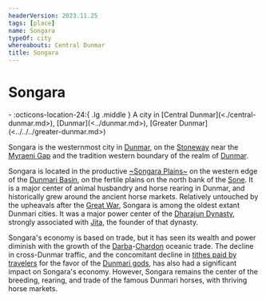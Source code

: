 ```yaml
---
headerVersion: 2023.11.25
tags: [place]
name: Songara
typeOf: city
whereabouts: Central Dunmar
title: Songara
---
```

# Songara
<div class="grid cards ext-narrow-margin ext-one-column" markdown>
-    :octicons-location-24:{ .lg .middle } A city in [Central Dunmar](<./central-dunmar.md>), [Dunmar](<../dunmar.md>), [Greater Dunmar](<../../../greater-dunmar.md>)  
</div>


Songara is the westernmost city in [Dunmar](<../dunmar.md>), on the [Stoneway](<../../../roads/stoneway.md>) near the [Myraeni Gap](<../../../myraeni-gap.md>) and the tradition western boundary of the realm of [Dunmar](<../dunmar.md>). 

Songara is located in the productive [~Songara Plains~](<../../../dunmari-basin/songara-plains.md>) on the western edge of the [Dunmari Basin](<../../../dunmari-basin/dunmari-basin.md>), on the fertile plains on the north bank of the [Sone](<../../../rivers/hara-watershed/sone.md>). It is a major center of animal husbandry and horse rearing in Dunmar, and historically grew around the ancient horse markets. Relatively untouched by the upheavals after the [Great War](<../../../../../events/1500s/great-war.md>), Songara is among the oldest extant Dunmari cities. It was a major power center of the [Dharajun Dynasty](<../../../../../groups/dunmari-dynasties/dharajun-dynasty.md>), strongly associated with [Jita](<../../../../../people/historical-figures/dunmari-rulers/jita.md>), the founder of that dynasty. 

Songara's economy is based on trade, but it has seen its wealth and power diminish with the growth of the [Darba](<../coastal-dunmar/darba/darba.md>)-[Chardon](<../../../../west-coast/chardonian-empire/chardon/chardon.md>) oceanic trade. The decline in cross-Dunmar traffic, and the concomitant decline in [tithes paid by travelers](<../dunmari-economy.md#land-ownership>) for the favor of the [Dunmari gods](<../../../../../cosmology/religions/five-siblings/five-siblings.md>), has also had a significant impact on Songara's economy. However, Songara remains the center of the breeding, rearing, and trade of the famous Dunmari horses, with thriving horse markets.